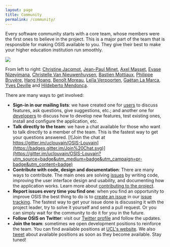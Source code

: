 ```yaml
---
layout: page
title: Community
permalink: /community/
---
```


Every software community starts with a core team, whose members were the first ones to believe in the project. This is a major part of the team that is responsible for making OSIS available to you. They give their best to make your higher education institution run smoothly.

<img src="{{ site.url }}/assets/core_team.jpg">

From left to right: [Christine Jacqmot](http://www.uclouvain.be/christine.jacqmot), [Jean-Paul Minet](http://www.uclouvain.be/jean-paul.minet), [Axel Masset](http://www.uclouvain.be/axel.masset), [Evase Nizeyimana](http://www.uclouvain.be/evase.nizeyimana), [Christelle Van Nieuwenhuysen](https://www.uclouvain.be/repertoire-personnel.html?matricule=01122243&Envoi=1), [Bastien Mottiaux](https://github.com/basmot), [Philippe Bruyère](http://www.uclouvain.be/philippe.bruyere), [Hang Hoang](https://github.com/thuyhanghoang), [Benoît Moreau](http://www.uclouvain.be/benoit.moreau), [Leïla Verpoorten](http://www.uclouvain.be/leila.verpoorten), [Gaëtan La Marca](https://github.com/glamarca), [Yves Deville](http://www.uclouvain.be/yves.deville) and [Hildeberto Mendonça](http://hildeberto.com).

There are many ways to get involved:

 - **Sign-in in our mailing lists**: we have created one for [users](https://groups.google.com/forum/?hl=en#!aboutgroup/osis-user) to discuss features, ask questions, give suggestions, etc.; and another one for [developers](https://groups.google.com/forum/?hl=en#!aboutgroup/osis-dev) to discuss how to develop new features, test existing ones, install and configure the application, etc.
 - **Talk directly to the team**: we have a chat available for those who want to talk directly to a member of the team. This is the fastest way to get your questions answered. [![Join the chat at https://gitter.im/uclouvain/OSIS-Louvain](https://badges.gitter.im/Join%20Chat.svg)](https://gitter.im/uclouvain/OSIS-Louvain?utm_source=badge&utm_medium=badge&utm_campaign=pr-badge&utm_content=badge)
 - **Contribute with code, design and documentation**: There are many ways to contribute. The main ones are solving [issues](https://github.com/uclouvain/osis-louvain/issues) by writing code, improving the user interface design and usability, and documenting how the application works. Learn more about [contributing to the project](http://uclouvain.github.io/osis-louvain/contribute/).
 - **Report issues every time you find one**: when you find an opportunity to improve OSIS the best thing to do is to [create an issue](https://github.com/uclouvain/osis-louvain/issues/new) in our [issue tracking](https://github.com/uclouvain/osis-louvain/issues). The fastest way to get your issue done is discussing it with the project leader, try to solve it yourself and send a pull request. Or you can simply wait for the community to do it for you in the future.
 - **Follow OSIS on Twitter**: visit our [Twitter profile](https://twitter.com/osis_louvain) and follow the updates.
 - **Join the team**: sometimes we open development positions to reinforce the team. You can find available positions at [UCL's website](http://uclouvain.be/emploi-offres.html). We also [tweet](https://twitter.com/osis_louvain) about available positions as soon as they become available. Stay tuned!
